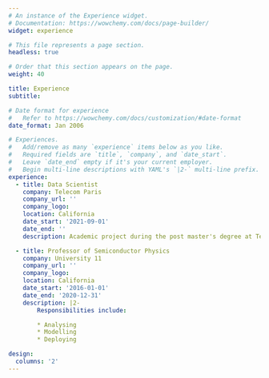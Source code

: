 ```yaml
---
# An instance of the Experience widget.
# Documentation: https://wowchemy.com/docs/page-builder/
widget: experience

# This file represents a page section.
headless: true

# Order that this section appears on the page.
weight: 40

title: Experience
subtitle:

# Date format for experience
#   Refer to https://wowchemy.com/docs/customization/#date-format
date_format: Jan 2006

# Experiences.
#   Add/remove as many `experience` items below as you like.
#   Required fields are `title`, `company`, and `date_start`.
#   Leave `date_end` empty if it's your current employer.
#   Begin multi-line descriptions with YAML's `|2-` multi-line prefix.
experience:
  - title: Data Scientist
    company: Telecom Paris
    company_url: ''
    company_logo: 
    location: California
    date_start: '2021-09-01'
    date_end: ''
    description: Academic project during the post master's degree at Télécom Paris in connection with a company in the energy sector. Research work on NILM (Non Intrusive Load Monitoring) technologies. Designing of an end-to-end model for activity detection from the aggregated electrical load curve of a house

  - title: Professor of Semiconductor Physics
    company: University 11
    company_url: ''
    company_logo:
    location: California
    date_start: '2016-01-01'
    date_end: '2020-12-31'
    description: |2-
        Responsibilities include:

        * Analysing
        * Modelling
        * Deploying

design:
  columns: '2'
---
```


